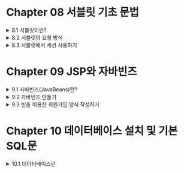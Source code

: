# Chapter 08 서블릿 기초 문법  
<details>
  <summary> 8.1 서블릿이란?</summary>
  
- 서블릿은 Sun(사)에서 웹 프로그래밍(동적인 웹페이지 콘텐츠를 생성)을 제공하기 위해 JSP 이전에 나온 기술
- 서블릿의 자바 코드를 사용하기 때문에 자바의 많은 장점을 사용 가능한 반면, HTML, CSS및 자바 스크립트 그리고 웹 디자인과 연동하기에는 많은 단점이 있다. -> JSP를 만들었다.
- 단점이 많지만 서블릿의 존재 이유
  - JSP에는 없는 서버 측 프로그램의 기능
  - 대규모 프로젝트에 사용되는 프레임워크의 기술을 사용
  
### 8.1.1 이클립스로 서블릿 만들기
  
**[ ExampleServlet01.java ]** (ch08 -> new -> servlet)(.java이지만 servlet 코드이다)
```java
package ch08;
import java.io.IOException;
import java.io.PrintWriter;

import javax.servlet.ServletException;
import javax.servlet.annotation.WebServlet;
import javax.servlet.http.HttpServlet;
import javax.servlet.http.HttpServletRequest;
import javax.servlet.http.HttpServletResponse;

@WebServlet("/ch08/exampleServlet01")                         // 서블릿 호출 될 이름을 선언한다.
public class ExampleServlet01 extends HttpServlet {           // 서블릿으로 만들기 위해서는 반드시 상속해야 하는 클래스이다.
@Override
  protected void service(HttpServletRequest request, HttpServletResponse response) 
            throws ServletException, IOException {
  response.setContentType("text/html; charest=EUC-KR");       // 브라우저로 응답할 때의 타입과 캐릭터 셋을 결정한다.
  PrintWriter out = response.getWriter();                     // 브라우저에 출력하기 위한 스트림이다.
  //html 시작
  out.println("<html>");
  out.println("<body>");
  out.println("<h1>이클립스로 서블릿 만들기</h1>");
  out.println("</body>");
  out.println("</html>");
  //html 끝
  }
}
```
  
  ---

### 8.1.2 서블릿의 주요 클래스
1. **HttpServlet**
- 서블릿을 만들기 위해 반드시 상속해야 할 필수 클래스
- 존재 목적 자체가 서블릿을 만들기 위해 제공되는 클래스

|메서드|설명|
|:---:|---|
|void init()|서블릿의 객체가 생성될 때 호출되는 메서드|
|void destroy()|서블릿의 객체가 메모리에서 사라질 때 호출되는 메서드|
|void service(request, response)|서블릿의 요청이 있을 때 호출되는 메서드|
|void doGet(request, response)|html에서 form의 메서드가 get일 때 호출되는 메서드|
|void doPost(request, response)|html에서 form의 메서드가 post일 때 호출되는 메서드


2. **HttpServletRequest**
- 클라이언트가 데이터를 입력하거나 또는 클라이언트에 대한 정보에 대한 요청 값을 가지고 있는 클래스

|메서드|설명|
|:---:|---|
|String getParameter(name)|name에 할당된 값을 반환하며 지정된 파라미터 값이 없으면 null 값을 반환한다.|
|String[] getParaneterValues(name)|name의 모든 값을 String 배열로 반환한다.|
|Enumeration getParameterNames()|요청에 사용된 모든 파라미터 이름을 java.util.Enumeration 타입으로 반환한다.|
|void setCharacterEncoding(env)|post 방식으로 요청된 문자열의 character encoding을 설정한다.|

3. **HttpServletResponse**
- 클라이언트가 요청한 정보를 처리하고 다시 응답하기 위한 정보를 담고 있는 클래스

|메서드|설명|
|:---:|---|
|void setHeader(name, value)|응답에 포함될 Header를 설정한다.|
|void setContentType(type)|출력되는 페이지의 contentType을 설정한다.|
|String getCharacterEncoding()|응답 페이지의 문자 인코딩 Type을 반환한다.|
|void sendRedirect(url)|지정된 URL로 요청을 재전송한다.|

4. **HttpSession**
- 클라이언트가 세션의 정보를 저장하고 세션 기능을 유지하기 위해서 제공되는 클래스

|메서드|설명|
|:---:|---|
|String getId()|해당 세션의 세션 ID를 반환한다.|
|long getCreationTime()|세션의 생선된 시간을 반환한다.|
|long getLastAccessedTime()|클라이언트 요청이 마지막으로 시도된 시간을 반환한다.|
|void setMaxInactiveInterval(time)|세션을 유지할 시간을 초단위로 설정한다.|
|in getMaxInactiveInterval()|setMaxInactiveInterval(time)로 지정된 값을 반환한다. 기본값은 30분이다.|
|boolean isNew()|클라이언트 세션 ID를 할당하지 않은 경우 true 값을 반환한다.|
|void invalidate()|해당 세션을 종료 시킨다.|
  
  ---

### 8.1.3 서블릿의 라이프 사이클  

서블릿은 클라이언트가 브라우저에서 서블릿으로 요청을 하면 해당 서블릿은 언제 객체가 만들어지고 언제 기존에 객체를 재활용하고 언제 종료가 되는지 다른 라이프 사이클이 존재한다.

- init() : 서블릿이 처음으로 요청이 되어 객체가 생성될 때 호출되는 메서드
- service() : 클라이언트가 요청이 있을 때 마다 호출되는 메서드
- destroy() : 서블릿 서비스의 종료 및 재시작 그리고 서블릿 코드가 수정이 될 때 호출되는 메서드
- doGet() : 클라이언트를 요청할 때 form의 메서드가 get 방식일 때 호출되는 메서드
- doPost() : 클라이언트를 요청할 때 form의 메서드가 post 방식일 때 호출되는 메서드

`클라이언트 서블릿 요청 -> init(최초 한 번 호출) -> service, doGet, doPost(반복적 호출) -> destroy(마지막 한 번 호출)`

**[ ExampleServlet02.java ]** (서블릿 코드 작성)
```java
package ch08;

import java.io.IOException;...
@WebServlet("/ch08/exampleServlet02")       // 서블릿 맵핑 이름을 선언한다.
public class ExampleServlet02 extends HttpServlet {

  @Override
  public void init(ServletConfig config) throws ServletException {
    System.out.println("init 호출");        // 톰캣 서버 콘솔 화면에 출력을 한다.
  }
  @Override
  public void destroy() {
    System.out.println("destroy 호출");
  }
  @Override
  protected void service(HttpServletRequest request, HttpServletResponse response) throws ServletException, IOException {
    System.out.println("service 호출");
  }
}
```
</details>

<details>
  <summary>8.2 서블릿의 요청 방식</summary>
  
- 브라우저에서 페이지 간에 통신할 수 있는 대표적인 방법은 `get`, `post`방식이 있다.

### 8.2.1 get 방식  

URL을 통해서 전송되며, URL이 노출되기 때문에 보안적인 내용은 작성하면 안된다.
  
**[ getJsp.jsp ]** (.jsp 파일 작성)
```jsp
<%@ page contectType="text/html; charset=EUC-KR"
    pageEncoding="EUC-KR"%>
<html>
<body>
<h1>Get Servlet 방식</h1>
<form method="get" action="getServlet">
msg : <input name="msg">
<input type="submit" value="전송">
</form>
</body>
</html>
```
  
**[ GetServlet.java ]** (서블릿 코드 작성)
```java
package ch08;

import java.io.IOException;...
import java.io.PrintWriter;
  
@WebServlet("/GetServlet")
public class GetServlet extends HttpServlet {
  
  @Override
  Protected void doGet (HttpServletRequest request, HttpServletResponse response)
            throws ServletException, IOException {
    String msg = request.getParameter("msg");
    response.setContentType("text/html; charset="EUC-KR");
    PrintWriter out = response.getWriter();
  
    out.println("<html>");
    out.println("<body>");
    out.println("<h1>Get Servlet 방식</h1>");
    out.println("<h2>msg : " + msg + "</h2>");
    out.println("</body>");
    out.println("</html>");
  }
}
```
  ---

### 8.2.2 post 방식

get 방식과 다르게 url 상에 노출은 되지 않고 html 헤더 값에 값이 전송되는 방식이다.
  
**[ postJsp.jsp ]** (.jsp 파일 작성)
```jsp
<%@ page contentType="text/html; charest=EUC-KR%>
<html>
<body>
<h1>Post Servlet 방식</h1>
<form method="post" action="postServlet">
id : <input name="id><br/>
pwd : <input type="password" name="pwd'><br/>
email : <input name="eamail"><br/>
<input type="submit" value="가입">
</form>
</body>
</html>
```
  
**[ PostServlet.java ]** (서블릿 코드 작성)
```java
package ch08;
  
import java.io.IOException;...
import java.io.PrintWriter;
  
@WebServlet("/PostServlet")
public class PostServlet Extends HttpServlet {
  @Override
  protected void doPost (HttpServletRequest request, HttpServletResponse Response)
            throws ServletException, IOException {
  
    request.setCharacterEncoding("EUC-KR");
    Stirng id = request.getParameter("id");
    String pwd = request.getParameter("pwd");
    Stirng email = request.getParameter("email");
    response.setContentType("text/html; charset="EUC-KR");
    PrintWriter out = response.getWriter();
             
    out.println("<html>");
    out.pritnln("<body>");
    out.println("<h1>Post Servlet 방식</h1>");
    out.pritnln("<h3>id : "+ id + "</h3>");
    out.println("<h3>pwd : "+ pwd + "</h3>");
    out.println("<h3>email : "+ pwd + "</h3>");
    out.pritnln("</body>");
    out.pritnln("</html>");
  }
}
```    
</details>

<details>
<summary>8.3 서블릿에서 세션 사용하기</summary>
  
로그인 및 로그아웃에 필요한 JSP 및 서블릿 리스트
  - LoginServlet.java : 세션 처리 기능이 있는 서블릿
  - login.jsp : 로그인 입력 및 로그인 jsp 페이지
  - logout.jsp : 로그아웃 처리 jsp 페이지
 
## 8.3.1 세션
클라이언트(브라우저)와 서버(톰캣)와 통신의 연속성을 유지하기 위해 사용되는 기술 
  
**[ login.jsp ]** (로그인 기능이 있는 jsp 페이지 작성)
```jsp
<%@ page contentType="text/html; charset=EUC-KR%>
<%
    String id = (String)session.getAttribute("idkey");        // 세션에서 idkey 라는 키 값으로 id 값을 리턴한다.
%>
<html>
<body>
<h1>Servlet 세션</h1>
<%
    if(id!=null) {        // 세션에서 가져온 id 값이 null이 아니라면
%>
<%=id%>님 반갑습니다.<p/>
<a href='longout.jsp'>로그아웃</a>
<%
    }else{        // 세션에서 가져온 id 값이 null 이라면
%>
    <form method="post" action="loginServlet">        // loginServlet 으로 post를 수행
    id = <input name="id"><br/>
    pwd = <input type="password" name="pwd"><br/>
    <input type="submit" value "로그인">
    </form>
    <%} %>
</body>
</html>
```

**[ LoginServlet.java ]** (login.jsp에 입력한 id, pwd를 세션 처리를 위한 서블릿 코드 작성)                                    
```java
package ch08;                                    
                                    
import java.io.IOException;...                                    
                                    
@WebServlet("/LoginServlet")
public class LoginServlet extends HttpServlet {
                                 
    @Override
    protected void doPost(HttpServletRequest request, HttpServletResponse response)                       
              throws ServletException, IOException {             
        String id = request.getParameter("id");       // login.jsp에서 입력한 id 값의 문자열을 리턴한다.                  
        String pwd = request.getParameter("pwd");       // login.jsp에서 입력한 pwd 값의 문자열을 리턴한다.
                                               
        if(id!=null&&pwd!=null) {
            HttpSession session = request.getSession();         // 요청객체에서 세션을 리턴한다.
            sesion.setAttribute("idKey",id);       // 세션에 idkey라는 값으로 id 값을 저장합니다.  
        }
        response.sendRedirect("login.jsp");       // login.jsp로 응답페이지를 
    }      
}                                         
``` 
                                         
**[ logout.jsp ]** (로그아웃 기능을 위한 jsp 파일 작성)
                                         
```jsp
<%@ page contentType="text/html; charset=EUC-KR"%>
<%
      session.invalidate();        // 현재 클라이언트의 세션 객체를 서버에 제거한다.
      response.sendRedirect("login.jsp");        // login.jsp로 응답페이지를 설정
%>
```                                       
</details>

# Chapter 09 JSP와 자바빈즈
 
<details>
  <summary>9.1 자바빈즈(JavaBeans)란?</summary>
  
  - 자바빈즈의 사용 목적
    - JSP 페이지에 HTML을 제외한 많은 JSP 코드들이 있어 JSP 페이지를 이해하기 어려워진다.
  
    - 관련이 있는 데이터들은 각각의 데이터들을 다루는 것보다는 하나의 클래스를 설계하여 하나의 단위로 다루는 것이 훨씬 효율적이다.
  
    - 효율성, 재사용성 등의 장점을 가진다.
  
    > JSP 안의 자바 코드들이 담당했던 일들을 독립적으로 처리하기 위한 부품과도 같다.
  
  <p align = "center"><img src="https://user-images.githubusercontent.com/106001755/171337109-4c21df07-399d-4050-8c56-c6e5fede82c2.png"></p>
  
  <div align="center">
  자바빈즈를 이용한 JSP 프로그래밍
  </div>
  
  - 자바 빈
    - 자바 프로그램에서 **특정한 작업인 비즈니스 로직을 독립적으로 수행하는 하나의 프로그램 단위**
  
    - 큰 프로그램에서 독립적으로 수행되는 하나의 작은 프로그램 부품을 컴포넌트한다.
  
  - 자바빈즈의 장점
    - JSP 페이지가 복잡한 자바 코드로 구성되는 것을 피할 수 있다.
  
    - **JSP 페이지에 HTML 코드와 쉽고 간단한 자바 코드만을 구성할 수 있다.**
  
    - 한 번 작성된 자바 빈즈를 **여러 응용 프로그램에서 재사용이 가능하다.**
      > 프로그램의 개발 기간도 단축된다.
  
  </details>

  <details>
  <summary>9.2 자바빈즈 만들기</summary>
  
  ### 9.2.1 빈 작성
    
  1. 정보를 저장하는 변수는 모두 **private**로 선언한다.
    
  2. private로 선언된 변수의 값을 **저장**하는 **메서드**를 만든다. 메서드의 이름은 **setXxx()** 형식으로 만든다.
     > Xxx는 변수의 이름과 같으며, **첫 글자는 대문자**이다.
    
  3. private로 선언된 변수의 값을 **가져오는** 메서드를 만든다. 메서드의 이름은 **getXxx()** 형식으로 만든다.
     > Xxx는 변수의 이름과 같으며, **첫 글자는 대문자**이다.
    
  4. setXxx() 메서드와 getXxx() 메서드를 **public**으로 선언하여 둔다.
    
  보기 1: 클래스 형식(빈즈의 형식)
  <p align="center"><img src="https://user-images.githubusercontent.com/106001755/171339120-461814e7-4061-4a55-83ba-400eaf7cbae0.png"></p>
   
  보기 2: 이름을 저장할 빈즈 만들기
  <p align="center"><img src="https://user-images.githubusercontent.com/106001755/171339229-8cd0a198-72f3-47d0-9670-0345c0868dda.png"></p>
    
  보기 3: 전체 보기
  <p align="center"><img src="https://user-images.githubusercontent.com/106001755/171339365-988ce534-03f4-4a26-b41d-8fdb31f049dd.png"></p>

  - **setXxx() 메서드**를 **setter**라고 부르고, **getXxx() 메서드**를 **getter**라고 부른다.
    
  - 빈을 이용한 간단한 JSP 프로그래밍
    
    1. 아래와 같은 경로로 패키지를 생성한다.
    
    <p align="center"><img src="https://user-images.githubusercontent.com/106001755/171340625-d4787747-d3c2-41c6-9fbe-238b33278931.png"></p>
    
    2. 다음과 같이 소스를 src의 ch09 package에 작성하고 저장한다.
    <p align="center"><img src="https://user-images.githubusercontent.com/106001755/171340715-6d3bf85b-9d73-47e6-bf48-87282f2501b9.png"></p>
    
[ SimpleBean.java ] (빈을 이용한 간단한 JSP 프로그래밍)
    
```java
package ch09;
    
public class SimpleBean {
  private Stirng message = "";
    
  public Stirng getMessage() {
    return message;
  }
      
  public void setMessage(String message) {
    this.message = message;
  }
}
```

---
    
### 9.2.2 빈 컴파일
  
  - 작성한 순수 자바 파일을 컴퓨터 내부에서 실질적으로 사용할 수 있도록 하기 위해서 하는 작업
    
  - SimpleBean.java 파일이 컴파일되어 SimpleBean.class 파일이 생성된다.
    
    <p align="center"><img src="https://user-images.githubusercontent.com/106001755/171341330-dc174464-0e7d-42b2-b734-e8209d16844a.png"></p>

---
    
  ### 9.2.3 빈을 이용하는 JSP 파일 작성
    
  - 빈 태그
    
  |빈 관련 태그|내용|
  |---|---|
  |<jsp:useBean id="..." class="..." scope"..."/>|빈을 생성하여 둡니다.|
  |<jsp:setProperty name="..." property="..." value="..."/>|빈에 값을 저장한다.|
  |<jsp:getProperty name="..." property="..."/>|빈의 값을 가져온다.|
  
  - scope(생성한 빈이 살아있는(유효한) 영역)의 종류
    - page : 해당 JSP 페이지 내에서만 존재
    - request : 사용자의 요청을 처리하는 동안 존재
    - session : 사용자가 최초에 접속하여 세션이 종료되기까지 존재
    - application : 해당 어플리케이션이 살아 있는 동안 함께 존재
    
    
  보기 1 : 빈을 생성하기
  <p align="center"><img src="https://user-images.githubusercontent.com/106001755/171342464-c2e6a37e-0c16-4774-8dd4-01068dcbcc69.png"></p>
    
  보기 2: 빈에 값을 넣기
  <p align="center"><img src="https://user-images.githubusercontent.com/106001755/171342534-1af11742-11d9-48cf-9a04-283fc2e8f41d.png"></p>
    
  보기 3: 빈의 저장된 값을 가져오기
  <p align="center"><img src="https://user-images.githubusercontent.com/106001755/171342596-8c073718-c4af-4670-b2fe-73092b3dfef1.png"></p>

  **빈을 이용한 JSP 파일 예제**
  1. 빈을 사용하는 JSP 파일을 작성하고 저장한다.
  
                                                                                                                             [ simpleBean.jsp ]        
  ```jsp
  <%@ page contentType="text/html;charset=EUC-KR" %>
  <jsp:useBean id="test" class="ch09.SimpleBean" scope="page" />
  <jsp:setProperty name="test" property="message" value="빈을 쉽게 정복하자!" />
  <html>
  <body>
  <h1>간단한 빈 프로그래밍</h1>
  <br/>
  Message: <jsp:getProperty name="test" property="message" />
  </body>
  </html>
  ```
  
 2. 결과값 확인
 <p align="center"><img src="https://user-images.githubusercontent.com/106001755/171343345-6c8ad61e-6da1-4dd5-9ea1-449298d9e4f4.png"></p>
    
  </details>
 
 <details>
 <summary>9.3 빈을 이용한 회원가입 양식 작성하기</summary>
 
 ### 9.3.1 회원가입 입력 폼 작성  
   
 **회원가입 입력 폼 부분**  

 1. 회원으로부터 입력받을 폼을 만들기 위한 jsp 페이지를 작성하고 저장한다.
 
 ```jsp
 <%@ page contentType="text/html; charset=EUC-KR" %>
<html>
<head>
<title>회원가입</title>
<link href="style.css" rel="stylesheet" type="text/css">
<script language="JavaScript" src="script.js"></script>
</head>
<body bgcolor="#996600">
<table width="500" align="center" cellspacing="0" cellpadding="5" >
  <tr> 
    <td align="center" valign="middle" bgcolor="#FFFFCC"> 
      <table  border="1" cellspacing="0" cellpadding="2"  align="center">
        <form name="regForm" method="post" action="memberProc.jsp">
          <tr align="center" bgcolor="#996600"> 
            <td colspan="3"><font color="#FFFFFF"><b>회원 가입</b></font></td>
          </tr>
           <tr> 
            <td width="100">아이디</td>
            <td width="200"><input name="id" size="15"></td>
            <td width="200">아이디를 적어 주세요.</td>
          </tr>
          <tr> 
            <td>패스워드</td> 
            <td><input type="password" name="pwd" size="15"></td>
            <td>패스워드를 적어주세요.</td>
          </tr>
          <tr> 
            <td>패스워드 확인</td>
            <td><input type="password" name="repwd" size="15"></td>
            <td>패스워드를 확인합니다.</td>
          </tr>
          <tr> 
            <td>이름</td>
            <td><input name="name" size="15"></td>
            <td>고객실명을 적어주세요.</td>
          </tr>  
           <tr>
            <td>생년월일</td>
            <td><input name="birthday" size="27"></td>
            <td>생년월일을 적어주세요.</td>
          </tr>
          <tr>  
            <td>이메일</td>
            <td><input name="email" size="20"></td>
            <td>이메일을 적어주세요.</td>
          </tr>
          <tr> 
            <td colspan="3" align="center"> 
             <input type="button" value="회원가입" onclick="inputCheck()"> &nbsp; 
             <input type="reset" value="다시쓰기"> 
            </td>
          </tr>
        </form>
      </table>
    </td>
  </tr>
</table>
</body>
</html>
```          
          
2. 브라우저를 통해 작성한 입력 폼을 확인   
   
 <p align="center"><img src="https://user-images.githubusercontent.com/106001755/171344787-87498494-ebf5-44fe-a2eb-441f5f528a00.png"></p>

---
   
### 9.3.2 회원정보를 처리하기 위한 빈 작성

**회원정보 처리 부분**
   
01 회원정보 처리를 위한 빈을 작성하고 저장한다.
   
```java
package ch09;
   
public class MemberBean {
   
   private String id;
   private String pwd;
   private String name;
   private String birthday;
   private String email;
   
   public String getId() {
      return id;
   }
   public void setId(String id) {
      this.id = id;
   }
   public String getPwd() {
      return pwd;
   }
   public void setPwd(String pwd) {
      this.pwd = pwd;
   }
   public String getName() {
      return name;
   }
   public void setName(String name) {
      this name = name;
   }
   public String getBirthday() {
      return birthday;
   }
   public void setBirthday(String birthday) {
      this.birthday = birthday;
   }
   public String getEmail() {
      return email;
   }
   public void setEmail(String email) {
      this.email = email;
   }
}
   
```
   
02 작성을 완료한 java 파일을 저장한다.
   
---
   
### 9.3.3 회원입력 정보확인 
   
**회원입력 정보확인 부분**   
   
01 사용자가 입력한 정보를 화면에 출력하는 파일을 코딩하고 저장한다.
[ member.jsp ]
```jsp

<%@ page contentType="text/html; charset=EUC-KR" %>
<% 
request.setCharacterEncoding("EUC-KR");
%>
<jsp:useBean id="regBean" class=“ch09.MemberBean"/>
<jsp:setProperty name="regBean" property="*"  />  // member.jsp에서 변수값 모두 저장
<html>
    <head>
    <title>회원가입 확인</title>
    <link href="style.css" rel="stylesheet" type="text/css">
</head>
<body bgcolor="#996600">
<table width="80%"align="center" cellspacing="0" cellpadding="5" >
  <tr> 
    <td align="center" valign="middle" bgcolor="#FFFFCC">
  <table width="90%" border="1" cellspacing="0" cellpadding="2＂ align="center">
        <form name="regForm" method="post" action="memberInsert.jsp">
          <tr align="center" bgcolor="#996600"> 
            <td colspan="3"><font color="#FFFFFF"><b> 
              <jsp:getProperty name="regBean" property="name" />
              회원님이 작성하신 내용입니다. 확인해 주세요</b></font></td>
          </tr>
          <tr> 
            <td width="24%">아이디</td>
            <td width="41%"><jsp:getProperty name="regBean" property="id" /></td>
          </tr>
          <tr> 
            <td>패스워드</td>
            <td> <jsp:getProperty name="regBean" property="pwd" /></td>
          </tr>
          <tr>
            <td>이름</td>
            <td> <jsp:getProperty name="regBean" property="name" /></td>
          </tr>
          <tr> 
            <td>생년월일</td>
            <td> <jsp:getProperty name="regBean" property="birthday" /></td>
          </tr>
          <tr>
            <td>이메일</td>
            <td><jsp:getProperty name="regBean" property="email" /></td>
          </tr>
          <tr> 
            <td colspan="2" align="center"> 
          <input type="button" value="확인완료"> &nbsp;
               <input type="button" value="다시쓰기" onClick="history.back()"> 
             </td>
          </tr>
        </form>
      </table>
    </td>
  </tr>
</table>
</body>
</html>
```
  
02 실행 결과(비밀번호를 잘못 입력했을 경우)
  
<p align="center"><img src="https://user-images.githubusercontent.com/106001755/171348736-88fd83ff-fc17-45ae-91a1-39210faeec84.png"></p>

(정상 작동)
  
<p align="center"><img src="https://user-images.githubusercontent.com/106001755/171348919-401b8f31-a687-42ee-9e39-19353d4b6ba6.png"></p>

 </details>

# Chapter 10 데이터베이스 설치 및 기본 SQL문

<details>
<summary>10.1 데이터베이스란</summary>

### 10.1.1 데이터베이스 & DBMS
  
  
  
  
  
  
  
  
  
  
  
  
  
  
